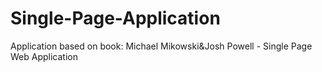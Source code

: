 # Single-Page-Application

Application based on book:
Michael Mikowski&Josh Powell - Single Page Web Application
